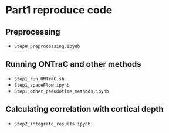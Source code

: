 # Part1 reproduce code

## Preprocessing

- `Step0_preprocessing.ipynb`

## Running ONTraC and other methods

- `Step1_run_ONTraC.sh`
- `Step1_spaceFlow.ipynb`
- `Step1_other_pseudotime_methods.ipynb`

## Calculating correlation with cortical depth

- `Step2_integrate_results.ipynb`
